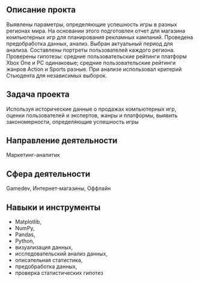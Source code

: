## Описание прокта
Выявлены параметры, определяющие успешность игры в разных регионах мира. На
основании этого подготовлен отчет для магазина компьютерных игр для планирования
рекламных кампаний. Проведена предобработка данных, анализ. Выбран актуальный
период для анализа. Составлены портреты пользователей каждого региона. Проверены
гипотезы: средние пользовательские рейтинги платформ Xbox One и PC одинаковые;
средние пользовательские рейтинги жанров Action и Sports разные. При анализе использовал критерий Стьюдента для независимых выборок.

## Задача проекта
Используя исторические данные о продажах компьютерных игр, оценки пользователей и экспертов, жанры и платформы, выявить закономерности, определяющие успешность игры 

## Направление деятельности
Маркетинг-аналитик

## Сфера деятельности
Gamedev, Интернет-магазины, Оффлайн

## Навыки и инструменты
* Matplotlib,
* NumPy,
* Pandas,
* Python,
* визуализация данных,
* исследовательский анализ данных,
* описательная статистика,
* предобработка данных,
* проверка статистических гипотез

